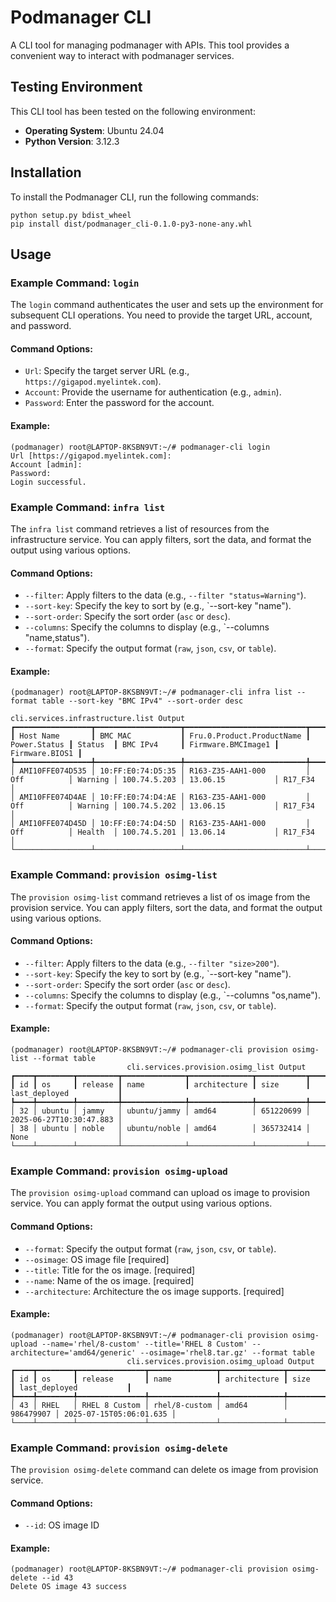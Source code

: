# Podmanager CLI

A CLI tool for managing podmanager with APIs. This tool provides a convenient way to interact with podmanager services.

## Testing Environment

This CLI tool has been tested on the following environment:

- **Operating System**: Ubuntu 24.04
- **Python Version**: 3.12.3

## Installation

To install the Podmanager CLI, run the following commands:

```shell
python setup.py bdist_wheel
pip install dist/podmanager_cli-0.1.0-py3-none-any.whl
```

## Usage

### Example Command: `login`

The `login` command authenticates the user and sets up the environment for subsequent CLI operations. You need to provide the target URL, account, and password.

#### Command Options:

- `Url`: Specify the target server URL (e.g., `https://gigapod.myelintek.com`).
- `Account`: Provide the username for authentication (e.g., `admin`).
- `Password`: Enter the password for the account.

#### Example:

```shell
(podmanager) root@LAPTOP-8KSBN9VT:~/# podmanager-cli login
Url [https://gigapod.myelintek.com]:
Account [admin]:
Password:
Login successful.
```

### Example Command: `infra list`

The `infra list` command retrieves a list of resources from the infrastructure service. You can apply filters, sort the data, and format the output using various options.

#### Command Options:

- `--filter`: Apply filters to the data (e.g., `--filter "status=Warning"`).
- `--sort-key`: Specify the key to sort by (e.g., `--sort-key "name").
- `--sort-order`: Specify the sort order (`asc` or `desc`).
- `--columns`: Specify the columns to display (e.g., `--columns "name,status").
- `--format`: Specify the output format (`raw`, `json`, `csv`, or `table`).

#### Example:

```shell
(podmanager) root@LAPTOP-8KSBN9VT:~/# podmanager-cli infra list --format table --sort-key "BMC IPv4" --sort-order desc
                                                     cli.services.infrastructure.list Output
┏━━━━━━━━━━━━━━━━━┳━━━━━━━━━━━━━━━━━━━┳━━━━━━━━━━━━━━━━━━━━━━━━━━━┳━━━━━━━━━━━━━━┳━━━━━━━━━┳━━━━━━━━━━━━━━┳━━━━━━━━━━━━━━━━━━━━┳━━━━━━━━━━━━━━━━┓
┃ Host Name       ┃ BMC MAC           ┃ Fru.0.Product.ProductName ┃ Power.Status ┃ Status  ┃ BMC IPv4     ┃ Firmware.BMCImage1 ┃ Firmware.BIOS1 ┃
┡━━━━━━━━━━━━━━━━━╇━━━━━━━━━━━━━━━━━━━╇━━━━━━━━━━━━━━━━━━━━━━━━━━━╇━━━━━━━━━━━━━━╇━━━━━━━━━╇━━━━━━━━━━━━━━╇━━━━━━━━━━━━━━━━━━━━╇━━━━━━━━━━━━━━━━┩
│ AMI10FFE074D535 │ 10:FF:E0:74:D5:35 │ R163-Z35-AAH1-000         │ Off          │ Warning │ 100.74.5.203 │ 13.06.15           │ R17_F34        │
│ AMI10FFE074D4AE │ 10:FF:E0:74:D4:AE │ R163-Z35-AAH1-000         │ Off          │ Warning │ 100.74.5.202 │ 13.06.15           │ R17_F34        │
│ AMI10FFE074D45D │ 10:FF:E0:74:D4:5D │ R163-Z35-AAH1-000         │ Off          │ Health  │ 100.74.5.201 │ 13.06.14           │ R17_F34        │
└─────────────────┴───────────────────┴───────────────────────────┴──────────────┴─────────┴──────────────┴────────────────────┴────────────────┘
```

### Example Command: `provision osimg-list`

The `provision osimg-list` command retrieves a list of os image from the provision service. You can apply filters, sort the data, and format the output using various options.

#### Command Options:

- `--filter`: Apply filters to the data (e.g., `--filter "size>200"`).
- `--sort-key`: Specify the key to sort by (e.g., `--sort-key "name").
- `--sort-order`: Specify the sort order (`asc` or `desc`).
- `--columns`: Specify the columns to display (e.g., `--columns "os,name").
- `--format`: Specify the output format (`raw`, `json`, `csv`, or `table`).

#### Example:

```shell
(podmanager) root@LAPTOP-8KSBN9VT:~/# podmanager-cli provision osimg-list --format table
                          cli.services.provision.osimg_list Output
┏━━━━┳━━━━━━━━┳━━━━━━━━━┳━━━━━━━━━━━━━━┳━━━━━━━━━━━━━━┳━━━━━━━━━━━┳━━━━━━━━━━━━━━━━━━━━━━━━━┓
┃ id ┃ os     ┃ release ┃ name         ┃ architecture ┃ size      ┃ last_deployed           ┃
┡━━━━╇━━━━━━━━╇━━━━━━━━━╇━━━━━━━━━━━━━━╇━━━━━━━━━━━━━━╇━━━━━━━━━━━╇━━━━━━━━━━━━━━━━━━━━━━━━━┩
│ 32 │ ubuntu │ jammy   │ ubuntu/jammy │ amd64        │ 651220699 │ 2025-06-27T10:30:47.883 │
│ 38 │ ubuntu │ noble   │ ubuntu/noble │ amd64        │ 365732414 │ None                    │
└────┴────────┴─────────┴──────────────┴──────────────┴───────────┴─────────────────────────┘
```

### Example Command: `provision osimg-upload`

The `provision osimg-upload` command can upload os image to provision service. You can apply format the output using various options.

#### Command Options:

- `--format`: Specify the output format (`raw`, `json`, `csv`, or `table`).
- `--osimage`: OS image file  [required]
- `--title`: Title for the os image.  [required]
- `--name`: Name of the os image.  [required]
- `--architecture`: Architecture the os image supports.  [required]

#### Example:

```shell
(podmanager) root@LAPTOP-8KSBN9VT:~/# podmanager-cli provision osimg-upload --name='rhel/8-custom' --title='RHEL 8 Custom' --architecture='amd64/generic' --osimage='rhel8.tar.gz' --format table
                          cli.services.provision.osimg_upload Output
┏━━━━┳━━━━━━━━┳━━━━━━━━━━━━━━━┳━━━━━━━━━━━━━━━┳━━━━━━━━━━━━━━┳━━━━━━━━━━━┳━━━━━━━━━━━━━━━━━━━━━━━━━┓
┃ id ┃ os     ┃ release       ┃ name          ┃ architecture ┃ size      ┃ last_deployed           ┃
┡━━━━╇━━━━━━━━╇━━━━━━━━━━━━━━━╇━━━━━━━━━━━━━━━╇━━━━━━━━━━━━━━╇━━━━━━━━━━━╇━━━━━━━━━━━━━━━━━━━━━━━━━┩
│ 43 │ RHEL   │ RHEL 8 Custom │ rhel/8-custom │ amd64        │ 986479907 │ 2025-07-15T05:06:01.635 │
└────┴────────┴───────────────┴───────────────┴──────────────┴───────────┴─────────────────────────┘
```

### Example Command: `provision osimg-delete`

The `provision osimg-delete` command can delete os image from provision service.

#### Command Options:
- `--id`: OS image ID

#### Example:

```shell
(podmanager) root@LAPTOP-8KSBN9VT:~/# podmanager-cli provision osimg-delete --id 43
Delete OS image 43 success
```
